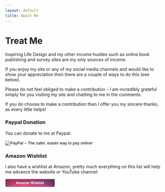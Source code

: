 ```yaml
---
layout: default
title: About Me
---
```


# Treat Me

Inspiring Life Design and my other income hustles such as online book publishing and survey sites are my only sources of income.

If you enjoy my site or any of my social media channels and would like to show your appreciation then there are a couple of ways to do this (see below). 

Please do not feel obliged to make a contribution - I am incredibly grateful simply for you visiting my site and chatting to me in the comments.

If you do choose to make a contribution then I offer you my sincere thanks, as every little helps!

### Paypal Donation
You can donate to me at Paypal:
<form action="https://www.paypal.com/cgi-bin/webscr" method="post" target="_blank">
<input type="hidden" name="cmd" value="_s-xclick">
<input type="hidden" name="hosted_button_id" value="VRFPN38MQ9VS4">
<input type="image" src="https://www.paypalobjects.com/en_GB/i/btn/btn_donate_LG.gif" border="0" name="submit" alt="PayPal – The safer, easier way to pay online!">
<img alt="" border="0" src="https://www.paypalobjects.com/en_GB/i/scr/pixel.gif" width="1" height="1">
</form>

### Amazon Wishlist
I also have a wishlist at Amazon, pretty much everything on this list will help me advance the website or YouTube channel:

<a href="https://www.amazon.co.uk/hz/wishlist/dl/invite/h4Tz7RM" target="_blank"><img src='/i/Buttons/amazon-wishlist-button.png' alt='Amazon wishlist button' /></a>







